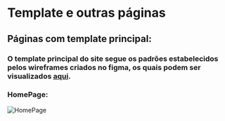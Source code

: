 # Template e outras páginas
## Páginas com template principal:
### O template principal do site segue os padrôes estabelecidos pelos wireframes criados no figma, os quais podem ser visualizados [aqui](https://github.com/ICEI-PUC-Minas-PPLCC-TI/tiaw-ppl-cc-m-20212-aulas-particulares-2/blob/master/Documentacao/05-ProjetoSolucao/02-ProjetoInterface/02-Wireframes.md).<br>
### HomePage:
![HomePage](https://user-images.githubusercontent.com/79855405/145944925-e6477c62-07d8-4d96-ac57-eabc4c0c9cfe.png)
